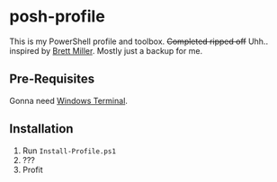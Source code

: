 # posh-profile
This is my PowerShell profile and toolbox. ~~Completed ripped off~~ Uhh.. inspired by [Brett Miller](https://github.com/brettmillerb). Mostly just a backup for me.

## Pre-Requisites
Gonna need [Windows Terminal](https://github.com/microsoft/terminal).

## Installation
1. Run `Install-Profile.ps1`
1. ???
1. Profit